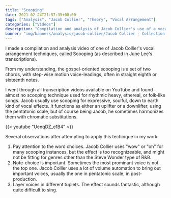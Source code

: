 ```yaml
---
title: "Scooping"
date: 2021-02-24T21:57:35+08:00
tags: ["Analysis", "Jacob Collier", "Theory", "Vocal Arrangement"]
categories: ["Videos"]
description: "Compilation and analysis of Jacob Collier's use of a vocal arrangement technique called Scooping."
banner: "img/banners/analysis/jacob-collier/Jacob Collier - Collection of Gospel Scoopings.png"
---
```


I made a compilation and analysis video of one of Jacob Collier's vocal arrangement techniques, called Scooping (as described in June Lee's transcriptions).

From my understanding, the gospel-oriented scooping is a set of two chords, with step-wise motion voice-leadings, often in straight eighth or sixteenth notes.

I went through all transcription videos available on YouTube and found almost no scooping technique used for rhythmic heavy, ethereal, or folk-like songs.
Jacob usually use scooping for expressive, soulful, down to earth kind of vocal effects.
It functions as either an uplifter or a downlifter, using the pentatonic scale, but of course being Jacob, he sometimes harmonizes them with chromatic substitutions.

{{< youtube "UenqDZ_e1B4" >}}

Several observations after attempting to apply this techinque in my work:

1. Pay attention to the word choices.
   Jacob Collier uses "wow" or "oh" for many scooping instances, but the effect is too recognizeable, and might not be fitting for genres other than the Steve Wonder type of R&B.
2. Note-choice is important.
   Sometimes the most prominant voice is not the top one.
   Jacob Collier uses a lot of volume automation to bring out important voices, usually the one in pentatonic scale, in post-production.
3. Layer voices in different tuplets.
   The effect sounds fantastic, although quite difficult to sing.
